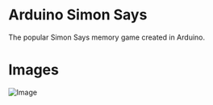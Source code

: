 # Arduino Simon Says
The popular Simon Says memory game created in Arduino.

# Images
![Image](/capture.gif)
